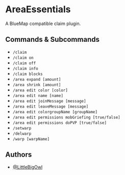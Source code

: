 # AreaEssentials

A BlueMap compatible claim plugin.


## Commands & Subcommands

- `/claim`
- `/claim on`
- `/claim off`
- `/claim info`
- `/claim blocks`
- `/area expand [amount]`
- `/area shrink [amount]`
- `/area edit color [color]`
- `/area edit name [name]`
- `/area edit joinMessage [message]`
- `/area edit leaveMessage [message]`
- `/area edit colorgroupName [groupName]`
- `/area edit permissions mobGriefing [true/false]`
- `/area edit permissions doPVP [true/false]`
- `/setwarp`
- `/delwarp`
- `/warp [warpName]`
## Authors

- [@LittleBigOwl](https://www.github.com/LittleBigOwI)
